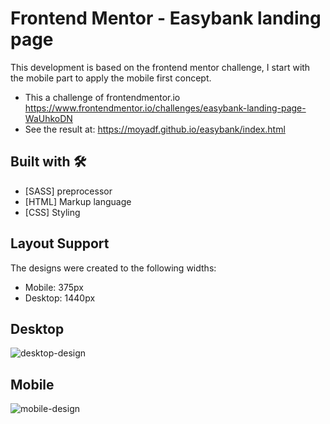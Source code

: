 # Frontend Mentor - Easybank landing page

This development is based on the frontend mentor challenge, I start with the mobile part to apply the mobile first concept.

- This a challenge of frontendmentor.io https://www.frontendmentor.io/challenges/easybank-landing-page-WaUhkoDN
- See the result at: https://moyadf.github.io/easybank/index.html

## Built with 🛠️

* [SASS] preprocessor
* [HTML] Markup language
* [CSS] Styling

## Layout Support

The designs were created to the following widths:

- Mobile: 375px
- Desktop: 1440px

## Desktop

![desktop-design](https://user-images.githubusercontent.com/19231439/82620876-3c2e6400-9b9f-11ea-80d4-bb3b3377d414.jpg)

## Mobile

![mobile-design](https://user-images.githubusercontent.com/19231439/82623645-46a02c00-9ba6-11ea-8012-e91f08a3919e.jpg)
